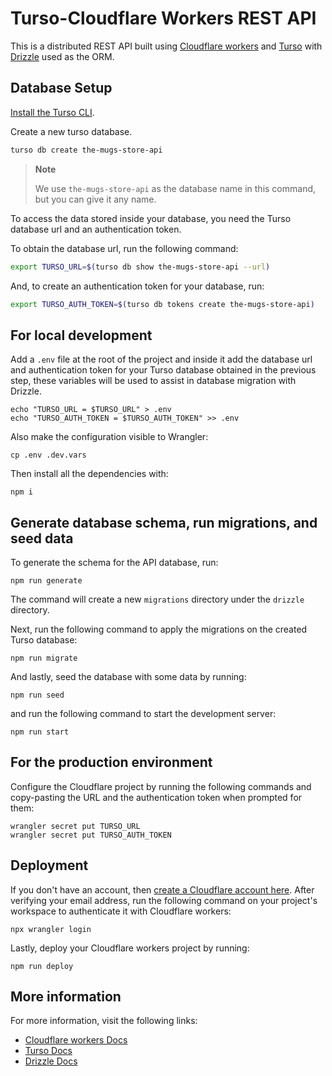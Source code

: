 # Turso-Cloudflare Workers REST API

This is a distributed REST API built using [Cloudflare workers] and [Turso] with [Drizzle] used as the ORM.

## Database Setup

[Install the Turso CLI].

Create a new turso database.

```sh
turso db create the-mugs-store-api
```

> **Note**
>
> We use `the-mugs-store-api` as the database name in this command, but you can give
> it any name.

To access the data stored inside your database, you need the Turso database url and an authentication token.

To obtain the database url, run the following command:

```sh
export TURSO_URL=$(turso db show the-mugs-store-api --url)
```

And, to create an authentication token for your database, run:

```sh
export TURSO_AUTH_TOKEN=$(turso db tokens create the-mugs-store-api)
```

## For local development

Add a `.env` file at the root of the project and inside it add the database url and authentication token for your Turso database obtained in the previous step, these variables will be used to assist in database migration with Drizzle.

```
echo "TURSO_URL = $TURSO_URL" > .env
echo "TURSO_AUTH_TOKEN = $TURSO_AUTH_TOKEN" >> .env
```

Also make the configuration visible to Wrangler:

```
cp .env .dev.vars
```

Then install all the dependencies with:

```
npm i
```

## Generate database schema, run migrations, and seed data

To generate the schema for the API database, run:

```
npm run generate
```

The command will create a new `migrations` directory under the `drizzle` directory.

Next, run the following command to apply the migrations on the created Turso database:

```
npm run migrate
```

And lastly, seed the database with some data by running:

```
npm run seed
```

and run the following command to start the development server:

```
npm run start
```

## For the production environment

Configure the Cloudflare project by running the following commands and copy-pasting the URL and the authentication token when prompted for them:

```
wrangler secret put TURSO_URL
wrangler secret put TURSO_AUTH_TOKEN
```

## Deployment

If you don't have an account, then [create a Cloudflare account here]. After verifying your email address, run the following command on your project's workspace to authenticate it with Cloudflare workers:

```
npx wrangler login
```

Lastly, deploy your Cloudflare workers project by running:

```
npm run deploy
```

## More information

For more information, visit the following links:
- [Cloudflare workers Docs]
- [Turso Docs]
- [Drizzle Docs]

[Cloudflare workers Docs]: https://developers.cloudflare.com/workers/
[Cloudflare workers]: https://developers.cloudflare.com/workers/
[Turso Docs]: https://docs.turso.tech/
[Drizzle Docs]: https://orm.drizzle.team/
[Install the Turso CLI]: https://docs.turso.tech/reference/turso-cli#installation
[Turso]: https://turso.tech/
[Drizzle]: https://github.com/drizzle-team/drizzle-orm
[create a cloudflare account here]: https://dash.cloudflare.com/sign-up
